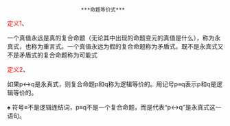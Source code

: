 							***命题等价式***



 <font color=red>定义1</font>、 

一个真值永远是真的复合命题（无论其中出现的命题变元的真值是什么），称为永真式，也称为重言式。一个真值永远为假的复合命题称为矛盾式。既不是永真式又不是矛盾式的复合命题称为可能式

 <font color=red>定义2</font>、 

如果p↔q是永真式，则复合命题p和q称为逻辑等价的。用记号p≡q表示p和q是逻辑等价的。

♠ 符号≡不是逻辑连结词，p≡q不是一个复合命题，而是代表“p↔q”是永真式这一语句。


